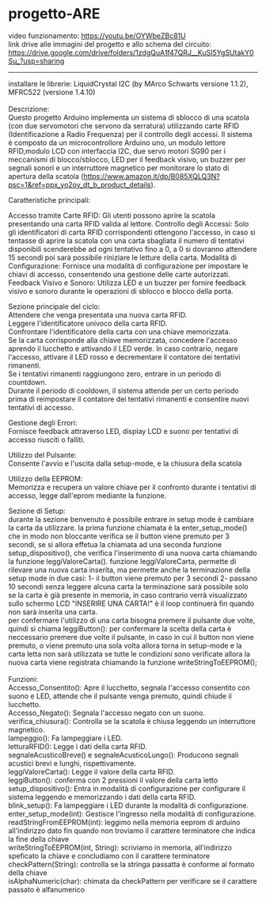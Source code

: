# progetto-ARE
video funzionamento: https://youtu.be/OYWbeZBc81U <br />
link drive alle immagini del progetto e allo schema del circuito: https://drive.google.com/drive/folders/1zdgQuA1f47QRJ__KuSI5YgSUtakY0Su_?usp=sharing<br />

--------------------------------------
installare le librerie: LiquidCrystal I2C (by MArco Schwarts versione 1.1.2), MFRC522 (versione 1.4.10) <br />
<br />
Descrizione:<br />
Questo progetto Arduino implementa un sistema di sblocco di una scatola (con due servomotori che servono da serratura) utilizzando carte RFID (Identificazione a Radio Frequenza) per il controllo degli accessi. Il sistema è composto da un microcontrollore Arduino uno, un modulo lettore RFID,modulo LCD con interfaccia I2C, due servo motori SG90 per i meccanismi di blocco/sblocco, LED per il feedback visivo, un buzzer per segnali sonori e un interruttore magnetico per monitorare lo stato di apertura della scatola (https://www.amazon.it/dp/B085XQLQ3N?psc=1&ref=ppx_yo2ov_dt_b_product_details).<br />

Caratteristiche principali:<br />

Accesso tramite Carte RFID: Gli utenti possono aprire la scatola presentando una carta RFID valida al lettore.
Controllo degli Accessi: Solo gli identificatori di carta RFID corrispondenti ottengono l'accesso, in caso si tentasse di aprire la scatola con una carta sbagliata il numero di tentativi disponibili scenderebbe 
ad ogni tentativo fino a 0, a 0 si dovranno attendere 15 secondi poi sarà possibile riniziare le letture della carta.
Modalità di Configurazione: Fornisce una modalità di configurazione per impostare le chiavi di accesso, consentendo una gestione delle carte autorizzati.
Feedback Visivo e Sonoro: Utilizza LED e un buzzer per fornire feedback visivo e sonoro durante le operazioni di sblocco e blocco della porta.<br />

Sezione principale del ciclo:<br />
Attendere che venga presentata una nuova carta RFID.<br />
Leggere l'identificatore univoco della carta RFID.<br />
Confrontare l'identificatore della carta con una chiave memorizzata.<br />
Se la carta corrisponde alla chiave memorizzata, concedere l'accesso aprendo il lucchetto e attivando il LED verde. In caso contrario, negare l'accesso, attivare il LED rosso e decrementare il contatore dei tentativi rimanenti.<br />
Se i tentativi rimanenti raggiungono zero, entrare in un periodo di countdown.<br />
Durante il periodo di cooldown, il sistema attende per un certo periodo prima di reimpostare il contatore dei tentativi rimanenti e consentire nuovi tentativi di accesso.<br />

Gestione degli Errori: <br />
Fornisce feedback attraverso LED, display LCD e suono per tentativi di accesso riusciti o falliti.<br />

Utilizzo del Pulsante: <br />
Consente l'avvio e l'uscita dalla setup-mode, e la chiusura della scatola<br /> 

Utilizzo della EEPROM: <br />
Memorizza e recupera un valore chiave per il confronto durante i tentativi di accesso, legge dall'eprom mediante la funzione.<br />

Sezione di Setup:<br />
durante la sezione benvenuto è possibile entrare in setup mode è cambiare la carta da utilizzare. la prima funzione chiamata è la enter_setup_mode() che in modo non bloccante verifica se il button viene premuto per 3 secondi, se si allora effetua la chiamata ad una seconda funzione setup_dispositivo(), che verifica l'inserimento di una nuova carta chiamando la funzione leggiValoreCarta().
  funzione leggiValoreCarta, permette di rilevare una nuova carta inserita, ma permette anche la terminazione  della setup mode in due casi: 
  1- il button viene premuto per 3 secondi 
  2- passano 10 secondi senza leggere alcuna carta
  la terminazione sarà possibile solo se la carta è già presente in memoria, in caso contrario verrà visualizzato sullo schermo LCD "INSERIRE UNA CARTA!" è il loop continuerà fin quando non sarà inserita una carta. <br />
per confermare l'utilizzo di una carta bisogna premere il pulsante due volte, quindi si chiama leggiButton():
  per confermare la scelta della carta è neccessario premere due volte il pulsante, in caso 
  in cui il button non viene premuto, o viene premuto una sola volta allora torna in setup-mode e
  la carta letta non sarà utilizzata 
se tutte le condizioni sono verificate allora la nuova carta viene registrata chiamando la funzione writeStringToEEPROM();<br />
<br />
Funzioni:<br />
Accesso_Consentito(): Apre il lucchetto, segnala l'accesso consentito con suono e LED, attende che il pulsante venga premuto, quindi chiude il lucchetto.<br />
Accesso_Negato(): Segnala l'accesso negato con un suono.<br />
verifica_chiusura(): Controlla se la scatola è chiusa leggendo un interruttore magnetico.<br />
lampeggio(): Fa lampeggiare i LED.<br />
letturaRFID(): Legge i dati della carta RFID.<br />
segnaleAcusticoBreve() e segnaleAcusticoLungo(): Producono segnali acustici brevi e lunghi, rispettivamente.<br />
leggiValoreCarta(): Legge il valore della carta RFID.<br />
leggiButton(): conferma con 2 pressioni il valore della carta letto<br />
setup_dispositivo(): Entra in modalità di configurazione per configurare il sistema leggendo e memorizzando i dati della carta RFID.<br />
blink_setup(): Fa lampeggiare i LED durante la modalità di configurazione.<br />
enter_setup_mode(int): Gestisce l'ingresso nella modalità di configurazione.<br />
readStringFromEEPROM(int): leggimo nella memoria eeprom di arduino all'indirizzo dato fin quando non troviamo il carattere terminatore che indica la fine della chiave <br />
writeStringToEEPROM(int, String): scriviamo in memoria, all'indirizzo speficato la chiave e concludiamo con il carattere terminatore <br />
checkPattern(String): controlla se la stringa passatta è conforme al formato della chiave <br />
isAlphaNumeric(char): chimata da checkPattern per verificare se il carattere passato è alfanumerico <br />


